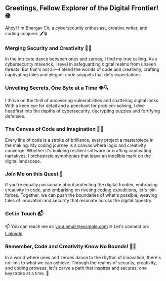 ## Greetings, Fellow Explorer of the Digital Frontier! 🌐

Ahoy! I'm Bhargav Ch, a cybersecurity enthusiast, creative writer, and coding conjurer. 🖋️🔒

### Merging Security and Creativity 🔐🎨

In the intricate dance between ones and zeroes, I find my true calling. As a cybersecurity maverick, I revel in safeguarding digital realms from unseen threats. But that's not all—I blend the worlds of code and creativity, crafting captivating tales and elegant code snippets that defy expectations.

### Unveiling Secrets, One Byte at a Time 👁️🔍

I thrive on the thrill of uncovering vulnerabilities and shattering digital locks. With a keen eye for detail and a penchant for problem-solving, I dive headfirst into the depths of cybersecurity, decrypting puzzles and fortifying defenses.

### The Canvas of Code and Imagination 🎨✨

Every line of code is a stroke of brilliance, every project a masterpiece in the making. My coding journey is a canvas where logic and creativity converge. Whether it's building resilient software or crafting captivating narratives, I orchestrate symphonies that leave an indelible mark on the digital landscape.

### Join Me on this Quest 🚀

If you're equally passionate about protecting the digital frontier, embracing creativity in code, and embarking on riveting coding expeditions, let's join forces. Together, we can push the boundaries of what's possible, weaving tales of innovation and security that resonate across the digital tapestry.

### Get in Touch 📬

📫 You can reach me at: [your.email@example.com](mailto:your.email@example.com)
🌐 Let's connect on: [LinkedIn](https://www.linkedin.com/in/yourusername)

### Remember, Code and Creativity Know No Bounds! 🚀🌌

In a world where ones and zeroes dance to the rhythm of innovation, there's no limit to what we can achieve. Through the realms of security, creativity, and coding prowess, let's carve a path that inspires and secures, one keystroke at a time. 🌟
